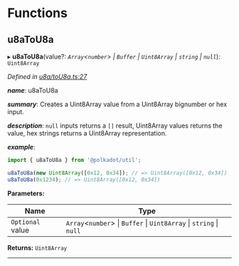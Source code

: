 

# Functions

<a id="u8atou8a"></a>

##  u8aToU8a

▸ **u8aToU8a**(value?: *`Array`<`number`> \| `Buffer` \| `Uint8Array` \| `string` \| `null`*): `Uint8Array`

*Defined in [u8a/toU8a.ts:27](https://github.com/polkadot-js/common/blob/6df8d6b/packages/util/src/u8a/toU8a.ts#L27)*

*__name__*: u8aToU8a

*__summary__*: Creates a Uint8Array value from a Uint8Array bignumber or hex input.

*__description__*: `null` inputs returns a `[]` result, Uint8Array values returns the value, hex strings returns a Uint8Array representation.

*__example__*:   

```javascript
import { u8aToU8a } from '@polkadot/util';

u8aToU8a(new Uint8Array([0x12, 0x34]); // => Uint8Array([0x12, 0x34])
u8aToU8a(0x1234); // => Uint8Array([0x12, 0x34])
```

**Parameters:**

| Name | Type |
| ------ | ------ |
| `Optional` value | `Array`<`number`> \| `Buffer` \| `Uint8Array` \| `string` \| `null` |

**Returns:** `Uint8Array`

___

